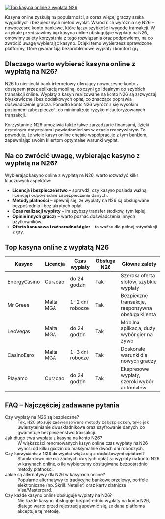 [![Top kasyna online z wypłatą N26](https://123-caf.pages.dev/gitsignup.png)](https://vrmoo.ru/Bt82HjjY)

<p>Kasyna online zyskują na popularności, a coraz więcej graczy szuka wygodnych i bezpiecznych metod wypłat. Wśród nich wyróżnia się N26 – nowoczesne konto bankowe, które łączy szybkość i wygodę transakcji. W artykule przedstawimy top kasyna online obsługujące wypłaty na N26, omówimy zalety korzystania z tego rozwiązania oraz podpowiemy, na co zwrócić uwagę wybierając kasyno. Dzięki temu wybierzesz sprawdzone platformy, które gwarantują bezproblemowe wypłaty i komfort gry.</p>  <h2>Dlaczego warto wybierać kasyna online z wypłatą na N26?</h2> <p>N26 to niemiecki bank internetowy oferujący nowoczesne konto z dostępem przez aplikację mobilną, co czyni go idealnym do szybkich transakcji online. Wypłaty z kasyn realizowane na konto N26 są zazwyczaj błyskawiczne i bez dodatkowych opłat, co znacząco poprawia doświadczenie gracza. Ponadto konto N26 wyróżnia się wysokim poziomem zabezpieczeń, co minimalizuje ryzyko nieautoryzowanych transakcji.</p> <p>Korzystanie z N26 umożliwia także łatwe zarządzanie finansami, dzięki czytelnym statystykom i powiadomieniom w czasie rzeczywistym. To powoduje, że wiele kasyn online chętnie współpracuje z tym bankiem, zapewniając swoim klientom optymalne warunki wypłat.</p>  <h2>Na co zwrócić uwagę, wybierając kasyno z wypłatą na N26?</h2> <p>Wybierając kasyno online z wypłatą na N26, warto rozważyć kilka kluczowych aspektów:</p> <ul> <li><strong>Licencja i bezpieczeństwo</strong> – sprawdź, czy kasyno posiada ważną licencję i odpowiednie zabezpieczenia danych.</li> <li><strong>Metody płatności</strong> – upewnij się, że wypłaty na N26 są obsługiwane bezpośrednio i bez ukrytych opłat.</li> <li><strong>Czas realizacji wypłaty</strong> – im szybszy transfer środków, tym lepiej.</li> <li><strong>Opinie innych graczy</strong> – warto poznać doświadczenia innych użytkowników.</li> <li><strong>Oferta bonusowa i różnorodność gier</strong> – to ważne dla pełnej satysfakcji z gry.</li> </ul>  <h2>Top kasyna online z wypłatą N26</h2> <table>   <thead>     <tr>       <th>Kasyno</th>       <th>Licencja</th>       <th>Czas wypłaty</th>       <th>Obsługa N26</th>       <th>Główne zalety</th>     </tr>   </thead>   <tbody>     <tr>       <td>EnergyCasino</td>       <td>Curacao</td>       <td>do 24 godzin</td>       <td>Tak</td>       <td>Szeroka oferta slotów, szybkie wypłaty</td>     </tr>     <tr>       <td>Mr Green</td>       <td>Malta MGA</td>       <td>1-2 dni robocze</td>       <td>Tak</td>       <td>Bezpieczne transakcje, responsywna obsługa klienta</td>     </tr>     <tr>       <td>LeoVegas</td>       <td>Malta MGA</td>       <td>do 24 godzin</td>       <td>Tak</td>       <td>Mobilna aplikacja, duży wybór gier na żywo</td>     </tr>     <tr>       <td>CasinoEuro</td>       <td>Malta MGA</td>       <td>1-3 dni robocze</td>       <td>Tak</td>       <td>Doskonałe warunki dla nowych graczy</td>     </tr>     <tr>       <td>Playamo</td>       <td>Curacao</td>       <td>do 24 godzin</td>       <td>Tak</td>       <td>Ekspresowe wypłaty, szeroki wybór automatów</td>     </tr>   </tbody> </table>  <h2>FAQ – Najczęściej zadawane pytania</h2> <dl>   <dt>Czy wypłaty na N26 są bezpieczne?</dt>   <dd>Tak, N26 stosuje zaawansowane metody zabezpieczeń, takie jak uwierzytelnianie dwuskładnikowe oraz szyfrowanie danych, co gwarantuje bezpieczeństwo transakcji.</dd>    <dt>Jak długo trwa wypłata z kasyna na konto N26?</dt>   <dd>W większości renomowanych kasyn online czas wypłaty na N26 wynosi od kilku godzin do maksymalnie dwóch dni roboczych.</dd>    <dt>Czy korzystanie z N26 do wypłat wiąże się z dodatkowymi opłatami?</dt>   <dd>Standardowo nie ma żadnych ukrytych opłat za wypłaty na konto N26 w kasynach online, o ile wybierzemy obsługiwane bezpośrednio metody płatności.</dd>    <dt>Jakie są alternatywy dla N26 w kasynach online?</dt>   <dd>Popularne alternatywy to tradycyjne bankowe przelewy, portfele elektroniczne (np. Skrill, Neteller) oraz karty płatnicze Visa/Mastercard.</dd>    <dt>Czy każde kasyno online obsługuje wypłaty na N26?</dt>   <dd>Nie każde kasyno obsługuje bezpośrednio wypłaty na konto N26, dlatego warto przed rejestracją upewnić się, że dana platforma akceptuje tę metodę.</dd> </dl>